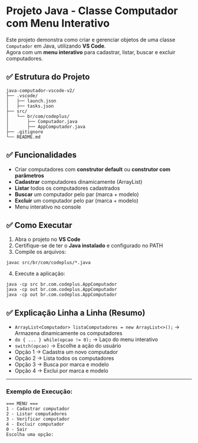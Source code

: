 
# Projeto Java - Classe Computador com Menu Interativo

Este projeto demonstra como criar e gerenciar objetos de uma classe `Computador` em Java, utilizando **VS Code**.  
Agora com um **menu interativo** para cadastrar, listar, buscar e excluir computadores.

## ✅ Estrutura do Projeto
```
java-computador-vscode-v2/
├── .vscode/
│   ├── launch.json
│   ├── tasks.json
├── src/
│   └── br/com/codeplus/
│       ├── Computador.java
│       ├── AppComputador.java
├── .gitignore
└── README.md
```

## ✅ Funcionalidades
- Criar computadores com **construtor default** ou **construtor com parâmetros**  
- **Cadastrar** computadores dinamicamente (ArrayList)  
- **Listar** todos os computadores cadastrados  
- **Buscar** um computador pelo par (marca + modelo)  
- **Excluir** um computador pelo par (marca + modelo)  
- Menu interativo no console

## ✅ Como Executar
1. Abra o projeto no **VS Code**  
2. Certifique-se de ter o **Java instalado** e configurado no PATH  
3. Compile os arquivos:
```
javac src/br/com/codeplus/*.java
```
4. Execute a aplicação:
```
java -cp src br.com.codeplus.AppComputador  
java -cp out br.com.codeplus.AppComputador
java -cp out br.com.codeplus.AppComputador

```

## ✅ Explicação Linha a Linha (Resumo)
- `ArrayList<Computador> listaComputadores = new ArrayList<>();` → Armazena dinamicamente os computadores
- `do { ... } while(opcao != 0);` → Laço do menu interativo
- `switch(opcao)` → Escolhe a ação do usuário
- Opção 1 → Cadastra um novo computador
- Opção 2 → Lista todos os computadores
- Opção 3 → Busca por marca e modelo
- Opção 4 → Exclui por marca e modelo

---

### Exemplo de Execução:
```
=== MENU ===
1 - Cadastrar computador
2 - Listar computadores
3 - Verificar computador
4 - Excluir computador
0 - Sair
Escolha uma opção:
```
